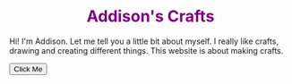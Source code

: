 
<h1> Addison's Crafts </h1>
Hi!  I'm Addison.  Let me tell you a little bit about myself. I really like crafts, drawing and creating different things.  This website is about making crafts.

<head>
 <style>
h1 { 
text-align:center;
color:purple;
}
 </style>
</head>


<script>
function askQuestions () {
alert ("A word I would use to describe me is artistic");
var word = prompt('What is a word you would use to describe you?');
alert("Cool!");
}
</script>
<button onclick="askQuestions()">Click Me</button>

